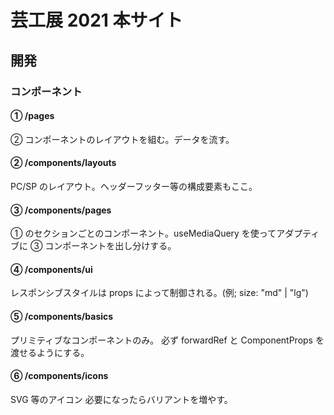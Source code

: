 # 芸工展 2021 本サイト

## 開発

### コンポーネント

#### ① /pages

② コンポーネントのレイアウトを組む。データを流す。

#### ② /components/layouts

PC/SP のレイアウト。ヘッダーフッター等の構成要素もここ。

#### ③ /components/pages

① のセクションごとのコンポーネント。useMediaQuery を使ってアダプティブに ③ コンポーネントを出し分けする。

#### ④ /components/ui

レスポンシブスタイルは props によって制御される。(例; size: "md" | "lg")

#### ⑤ /components/basics

プリミティブなコンポーネントのみ。
必ず forwardRef と ComponentProps を渡せるようにする。

#### ⑥ /components/icons

SVG 等のアイコン
必要になったらバリアントを増やす。
